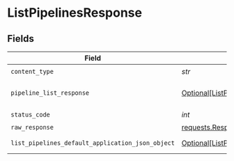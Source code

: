 # ListPipelinesResponse


## Fields

| Field                                                                                                           | Type                                                                                                            | Required                                                                                                        | Description                                                                                                     |
| --------------------------------------------------------------------------------------------------------------- | --------------------------------------------------------------------------------------------------------------- | --------------------------------------------------------------------------------------------------------------- | --------------------------------------------------------------------------------------------------------------- |
| `content_type`                                                                                                  | *str*                                                                                                           | :heavy_check_mark:                                                                                              | N/A                                                                                                             |
| `pipeline_list_response`                                                                                        | [Optional[ListPipelinesPipelineListResponse]](../../models/operations/listpipelinespipelinelistresponse.md)     | :heavy_minus_sign:                                                                                              | A sequence of pipelines.                                                                                        |
| `status_code`                                                                                                   | *int*                                                                                                           | :heavy_check_mark:                                                                                              | N/A                                                                                                             |
| `raw_response`                                                                                                  | [requests.Response](https://requests.readthedocs.io/en/latest/api/#requests.Response)                           | :heavy_minus_sign:                                                                                              | N/A                                                                                                             |
| `list_pipelines_default_application_json_object`                                                                | [Optional[ListPipelinesDefaultApplicationJSON]](../../models/operations/listpipelinesdefaultapplicationjson.md) | :heavy_minus_sign:                                                                                              | Error response.                                                                                                 |